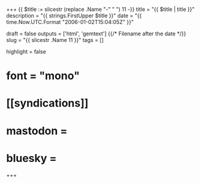 +++
{{ $title := slicestr (replace .Name "-" " ") 11 -}}
title = "{{ $title | title }}"
description = "{{ strings.FirstUpper $title }}"
date = "{{ time.Now.UTC.Format "2006-01-02T15:04:05Z" }}"

draft = false
outputs = ['html', 'gemtext']
{{/* Filename after the date */}}
slug = "{{ slicestr .Name 11 }}"
tags = []

highlight = false
# font = "mono"

# [[syndications]]
# mastodon =
# bluesky =
+++


